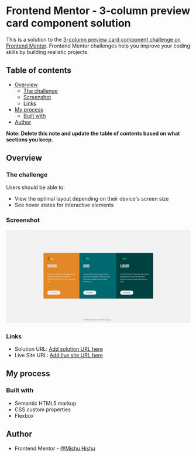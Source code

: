 # Frontend Mentor - 3-column preview card component solution

This is a solution to the [3-column preview card component challenge on Frontend Mentor](https://www.frontendmentor.io/challenges/3column-preview-card-component-pH92eAR2-). Frontend Mentor challenges help you improve your coding skills by building realistic projects. 

## Table of contents

- [Overview](#overview)
  - [The challenge](#the-challenge)
  - [Screenshot](#screenshot)
  - [Links](#links)
- [My process](#my-process)
  - [Built with](#built-with)
- [Author](#author)

**Note: Delete this note and update the table of contents based on what sections you keep.**

## Overview

### The challenge

Users should be able to:

- View the optimal layout depending on their device's screen size
- See hover states for interactive elements

### Screenshot

![](./images/frontend-mentor-1.jpg)

### Links

- Solution URL: [Add solution URL here](https://www.frontendmentor.io/solutions/flexbox-and-regular-css-eNfhJP9Q9)
- Live Site URL: [Add live site URL here](https://mishu-hishu.github.io/frontend-mentor-newbiew-challange/)

## My process

### Built with

- Semantic HTML5 markup
- CSS custom properties
- Flexbox

## Author

- Frontend Mentor - [@Mishu Hishu](https://www.frontendmentor.io/profile/Mishu-Hishu)
